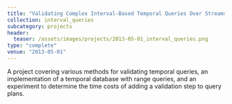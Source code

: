 ```yaml
---
title: "Validating Complex Interval-Based Temporal Queries Over Streams"
collection: interval_queries
subcategory: projects
header: 
  teaser: /assets/images/projects/2013-05-01_interval_queries.png
type: "complete"
venue: "2013-05-01"
---
```


A project covering various methods for validating temporal queries, an implementation of a temporal database with range queries, and an experiment to determine the time costs of adding a validation step to query plans.